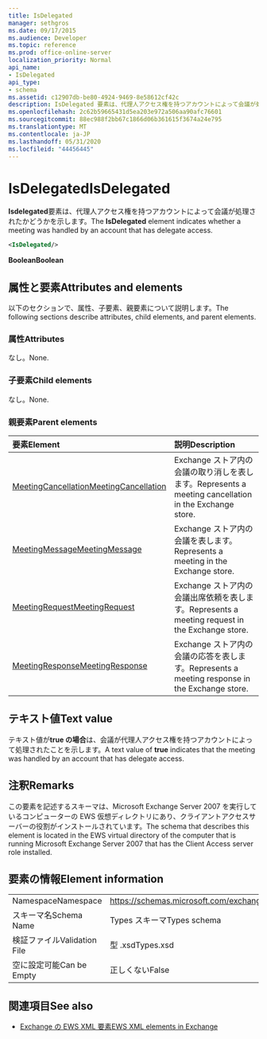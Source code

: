 ```yaml
---
title: IsDelegated
manager: sethgros
ms.date: 09/17/2015
ms.audience: Developer
ms.topic: reference
ms.prod: office-online-server
localization_priority: Normal
api_name:
- IsDelegated
api_type:
- schema
ms.assetid: c12907db-be80-4924-9469-8e58612cf42c
description: IsDelegated 要素は、代理人アクセス権を持つアカウントによって会議が処理されたかどうかを示します。
ms.openlocfilehash: 2c62b59665431d5ea203e972a506aa90afc76601
ms.sourcegitcommit: 88ec988f2bb67c1866d06b361615f3674a24e795
ms.translationtype: MT
ms.contentlocale: ja-JP
ms.lasthandoff: 05/31/2020
ms.locfileid: "44456445"
---
```

# <a name="isdelegated"></a><span data-ttu-id="71c7c-103">IsDelegated</span><span class="sxs-lookup"><span data-stu-id="71c7c-103">IsDelegated</span></span>

<span data-ttu-id="71c7c-104">**Isdelegated**要素は、代理人アクセス権を持つアカウントによって会議が処理されたかどうかを示します。</span><span class="sxs-lookup"><span data-stu-id="71c7c-104">The **IsDelegated** element indicates whether a meeting was handled by an account that has delegate access.</span></span> 
  
```xml
<IsDelegated/>
```

 <span data-ttu-id="71c7c-105">**Boolean**</span><span class="sxs-lookup"><span data-stu-id="71c7c-105">**Boolean**</span></span>
## <a name="attributes-and-elements"></a><span data-ttu-id="71c7c-106">属性と要素</span><span class="sxs-lookup"><span data-stu-id="71c7c-106">Attributes and elements</span></span>

<span data-ttu-id="71c7c-107">以下のセクションで、属性、子要素、親要素について説明します。</span><span class="sxs-lookup"><span data-stu-id="71c7c-107">The following sections describe attributes, child elements, and parent elements.</span></span>
  
### <a name="attributes"></a><span data-ttu-id="71c7c-108">属性</span><span class="sxs-lookup"><span data-stu-id="71c7c-108">Attributes</span></span>

<span data-ttu-id="71c7c-109">なし。</span><span class="sxs-lookup"><span data-stu-id="71c7c-109">None.</span></span>
  
### <a name="child-elements"></a><span data-ttu-id="71c7c-110">子要素</span><span class="sxs-lookup"><span data-stu-id="71c7c-110">Child elements</span></span>

<span data-ttu-id="71c7c-111">なし。</span><span class="sxs-lookup"><span data-stu-id="71c7c-111">None.</span></span>
  
### <a name="parent-elements"></a><span data-ttu-id="71c7c-112">親要素</span><span class="sxs-lookup"><span data-stu-id="71c7c-112">Parent elements</span></span>

|<span data-ttu-id="71c7c-113">**要素**</span><span class="sxs-lookup"><span data-stu-id="71c7c-113">**Element**</span></span>|<span data-ttu-id="71c7c-114">**説明**</span><span class="sxs-lookup"><span data-stu-id="71c7c-114">**Description**</span></span>|
|:-----|:-----|
|[<span data-ttu-id="71c7c-115">MeetingCancellation</span><span class="sxs-lookup"><span data-stu-id="71c7c-115">MeetingCancellation</span></span>](meetingcancellation.md) <br/> |<span data-ttu-id="71c7c-116">Exchange ストア内の会議の取り消しを表します。</span><span class="sxs-lookup"><span data-stu-id="71c7c-116">Represents a meeting cancellation in the Exchange store.</span></span>  <br/> |
|[<span data-ttu-id="71c7c-117">MeetingMessage</span><span class="sxs-lookup"><span data-stu-id="71c7c-117">MeetingMessage</span></span>](meetingmessage.md) <br/> |<span data-ttu-id="71c7c-118">Exchange ストア内の会議を表します。</span><span class="sxs-lookup"><span data-stu-id="71c7c-118">Represents a meeting in the Exchange store.</span></span>  <br/> |
|[<span data-ttu-id="71c7c-119">MeetingRequest</span><span class="sxs-lookup"><span data-stu-id="71c7c-119">MeetingRequest</span></span>](meetingrequest.md) <br/> |<span data-ttu-id="71c7c-120">Exchange ストア内の会議出席依頼を表します。</span><span class="sxs-lookup"><span data-stu-id="71c7c-120">Represents a meeting request in the Exchange store.</span></span>  <br/> |
|[<span data-ttu-id="71c7c-121">MeetingResponse</span><span class="sxs-lookup"><span data-stu-id="71c7c-121">MeetingResponse</span></span>](meetingresponse.md) <br/> |<span data-ttu-id="71c7c-122">Exchange ストア内の会議の応答を表します。</span><span class="sxs-lookup"><span data-stu-id="71c7c-122">Represents a meeting response in the Exchange store.</span></span>  <br/> |
   
## <a name="text-value"></a><span data-ttu-id="71c7c-123">テキスト値</span><span class="sxs-lookup"><span data-stu-id="71c7c-123">Text value</span></span>

<span data-ttu-id="71c7c-124">テキスト値が**true の場合**は、会議が代理人アクセス権を持つアカウントによって処理されたことを示します。</span><span class="sxs-lookup"><span data-stu-id="71c7c-124">A text value of **true** indicates that the meeting was handled by an account that has delegate access.</span></span> 
  
## <a name="remarks"></a><span data-ttu-id="71c7c-125">注釈</span><span class="sxs-lookup"><span data-stu-id="71c7c-125">Remarks</span></span>

<span data-ttu-id="71c7c-126">この要素を記述するスキーマは、Microsoft Exchange Server 2007 を実行しているコンピューターの EWS 仮想ディレクトリにあり、クライアントアクセスサーバーの役割がインストールされています。</span><span class="sxs-lookup"><span data-stu-id="71c7c-126">The schema that describes this element is located in the EWS virtual directory of the computer that is running Microsoft Exchange Server 2007 that has the Client Access server role installed.</span></span>
  
## <a name="element-information"></a><span data-ttu-id="71c7c-127">要素の情報</span><span class="sxs-lookup"><span data-stu-id="71c7c-127">Element information</span></span>

|||
|:-----|:-----|
|<span data-ttu-id="71c7c-128">Namespace</span><span class="sxs-lookup"><span data-stu-id="71c7c-128">Namespace</span></span>  <br/> |https://schemas.microsoft.com/exchange/services/2006/types  <br/> |
|<span data-ttu-id="71c7c-129">スキーマ名</span><span class="sxs-lookup"><span data-stu-id="71c7c-129">Schema Name</span></span>  <br/> |<span data-ttu-id="71c7c-130">Types スキーマ</span><span class="sxs-lookup"><span data-stu-id="71c7c-130">Types schema</span></span>  <br/> |
|<span data-ttu-id="71c7c-131">検証ファイル</span><span class="sxs-lookup"><span data-stu-id="71c7c-131">Validation File</span></span>  <br/> |<span data-ttu-id="71c7c-132">型 .xsd</span><span class="sxs-lookup"><span data-stu-id="71c7c-132">Types.xsd</span></span>  <br/> |
|<span data-ttu-id="71c7c-133">空に設定可能</span><span class="sxs-lookup"><span data-stu-id="71c7c-133">Can be Empty</span></span>  <br/> |<span data-ttu-id="71c7c-134">正しくない</span><span class="sxs-lookup"><span data-stu-id="71c7c-134">False</span></span>  <br/> |
   
## <a name="see-also"></a><span data-ttu-id="71c7c-135">関連項目</span><span class="sxs-lookup"><span data-stu-id="71c7c-135">See also</span></span>



- [<span data-ttu-id="71c7c-136">Exchange の EWS XML 要素</span><span class="sxs-lookup"><span data-stu-id="71c7c-136">EWS XML elements in Exchange</span></span>](ews-xml-elements-in-exchange.md)

